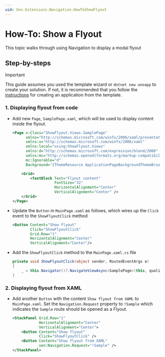 ```yaml
---
uid: Uno.Extensions.Navigation.HowToShowFlyout
---
```

# How-To: Show a Flyout

This topic walks through using Navigation to display a modal flyout

## Step-by-steps

> [!IMPORTANT]
> This guide assumes you used the template wizard or `dotnet new unoapp` to create your solution. If not, it is recommended that you follow the [instructions](xref:Overview.Extensions) for creating an application from the template.

### 1. Displaying flyout from code

- Add new `Page`, `SamplePage.xaml`, which will be used to display content inside the flyout.

    ```xml
    <Page x:Class="ShowFlyout.Views.SamplePage"
          xmlns="http://schemas.microsoft.com/winfx/2006/xaml/presentation"
          xmlns:x="http://schemas.microsoft.com/winfx/2006/xaml"
          xmlns:local="using:ShowFlyout.Views"
          xmlns:d="http://schemas.microsoft.com/expression/blend/2008"
          xmlns:mc="http://schemas.openxmlformats.org/markup-compatibility/2006"
          mc:Ignorable="d"
          Background="{ThemeResource ApplicationPageBackgroundThemeBrush}">
    
        <Grid>
            <TextBlock Text="Flyout content"
                       FontSize="32"
                       HorizontalAlignment="Center"
                       VerticalAlignment="Center" />
        </Grid>
    </Page>
    ```

- Update the `Button` in `MainPage.xaml` as follows, which wires up the `Click` event to the `ShowFlyoutClick` method  

    ```xml
    <Button Content="Show flyout"
            Click="ShowFlyoutClick" 
            Grid.Row="1"
            HorizontalAlignment="Center"
            VerticalAlignment="Center"/>
    ```

- Add the `ShowFlyoutClick` method to the `MainPage.xaml.cs` file

    ```csharp
    private void ShowFlyoutClick(object sender, RoutedEventArgs e)
    {
        _ = this.Navigator()?.NavigateViewAsync<SamplePage>(this, qualifier: Qualifiers.Dialog);
    }
    ```

### 2. Displaying flyout from XAML

- Add another `Button` with the content `Show flyout from XAML` to `MainPage.xaml`. Set the `Navigation.Request` property to `!Sample` which indicates the `Sample` route should be opened as a Flyout.  

    ```xml
    <StackPanel Grid.Row="1"
                HorizontalAlignment="Center"
                VerticalAlignment="Center">
        <Button Content="Show flyout"
                Click="ShowFlyoutClick" />
        <Button Content="Show flyout from XAML"
                uen:Navigation.Request="!Sample" />
    </StackPanel>
    ```
